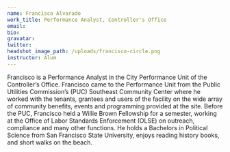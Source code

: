 ```yaml
---
name: Francisco Alvarado
work_title: Performance Analyst, Controller's Office
email:
bio:
gravatar:
twitter:
headshot_image_path: /uploads/francisco-circle.png
instructor: Alum
---
```


Francisco is a Performance Analyst in the City Performance Unit of the Controller’s Office. Francisco came to the Performance Unit from the Public Utilities Commission’s (PUC) Southeast Community Center where he worked with the tenants, grantees and users of the facility on the wide array of community benefits, events and programming provided at the site. Before the PUC, Francisco held a Willie Brown Fellowship for a semester, working at the Office of Labor Standards Enforcement (OLSE) on outreach, compliance and many other functions. He holds a Bachelors in Political Science from San Francisco State University, enjoys reading history books, and short walks on the beach.&nbsp;
